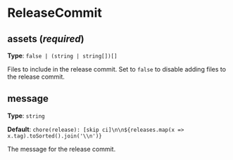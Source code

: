 # ReleaseCommit

## assets (_required_)

**Type**: `false | (string | string[])[]`

Files to include in the release commit. Set to `false` to disable adding files to the release commit.

## message

**Type**: `string`

**Default**: `chore(release): [skip ci]\n\n${releases.map(x => x.tag).toSorted().join('\\n')}`

The message for the release commit.
